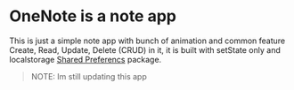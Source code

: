 # OneNote is a note app

This is just a simple note app with bunch of animation and common feature Create, Read, Update, Delete (CRUD) in it, it is built with setState only and localstorage [Shared Preferencs](https://pub.dev/packages/shared_preferences) package. 

>NOTE: Im still updating this app
